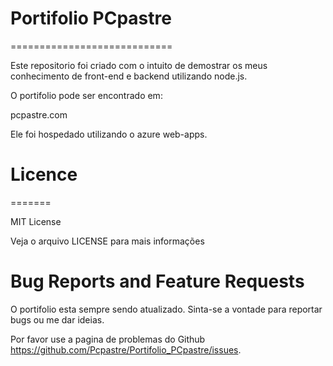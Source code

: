 # Portifolio PCpastre
============================

Este repositorio foi criado com o intuito de demostrar os meus conhecimento de front-end e backend utilizando node.js.

O portifolio pode ser encontrado em:

pcpastre.com

Ele foi hospedado utilizando o azure web-apps.

# Licence
=======

MIT License

Veja o arquivo LICENSE para mais informações


Bug Reports and Feature Requests
================================

O portifolio esta sempre sendo atualizado. Sinta-se a vontade para reportar bugs ou me dar ideias.

Por favor use a pagina de problemas do Github https://github.com/Pcpastre/Portifolio_PCpastre/issues.
